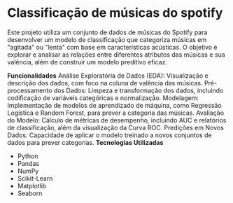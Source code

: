 # **Classificação de músicas do spotify**

Este projeto utiliza um conjunto de dados de músicas do Spotify para desenvolver um modelo de classificação que categoriza músicas em "agitada" ou "lenta" com base em características acústicas. O objetivo é explorar e analisar as relações entre diferentes atributos das músicas e sua valência, além de construir um modelo preditivo eficaz.

**Funcionalidades**
Análise Exploratória de Dados (EDA): Visualização e descrição dos dados, com foco na coluna de valência das músicas.
Pré-processamento dos Dados: Limpeza e transformação dos dados, incluindo codificação de variáveis categóricas e normalização.
Modelagem: Implementação de modelos de aprendizado de máquina, como Regressão Logística e Random Forest, para prever a categoria das músicas.
Avaliação do Modelo: Cálculo de métricas de desempenho, incluindo AUC e relatórios de classificação, além da visualização da Curva ROC.
Predições em Novos Dados: Capacidade de aplicar o modelo treinado a novos conjuntos de dados para prever categorias.
**Tecnologias Utilizadas**
- Python
- Pandas
- NumPy
- Scikit-Learn
- Matplotlib
- Seaborn
